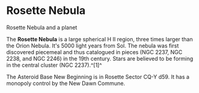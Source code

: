 # Rosette Nebula
Rosette Nebula and a planet
 		 	 

The **Rosette Nebula** is a large spherical H II region, three times larger than the Orion Nebula. It's 5000 light years from Sol. The nebula was first discovered piecemeal and thus catalogued in pieces (NGC 2237, NGC 2238, and NGC 2246) in the 19th century. Stars are believed to be forming in the central cluster (NGC 2237).^[1]^

The Asteroid Base New Beginning is in Rosette Sector CQ-Y d59. It has a monopoly control by the New Dawn Commune.